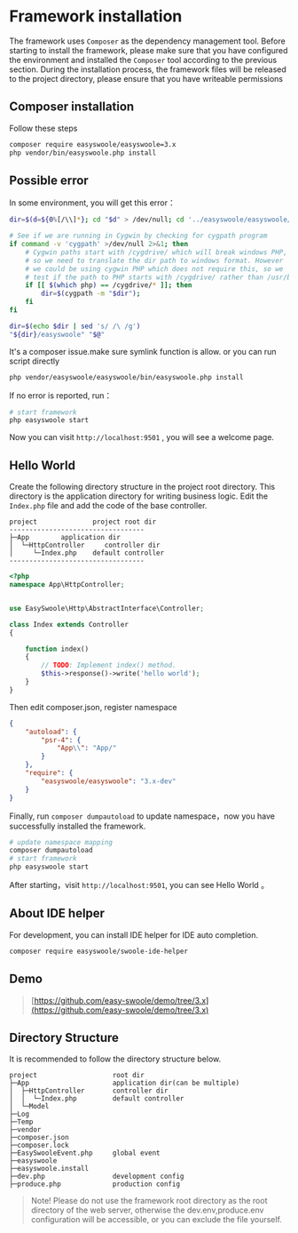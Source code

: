 # Framework installation

The framework uses `Composer` as the dependency management tool. Before starting to install the framework, please make sure that you have configured the environment and installed the `Composer` tool according to the previous section. During the installation process, the framework files will be released to the project directory, please ensure that you have writeable permissions

## Composer installation

Follow these steps

```bash
composer require easyswoole/easyswoole=3.x
php vendor/bin/easyswoole.php install
```

## Possible error

In some environment, you will get this error：

```bash
dir=$(d=${0%[/\\]*}; cd "$d" > /dev/null; cd '../easyswoole/easyswoole/bin' && pwd)

# See if we are running in Cygwin by checking for cygpath program
if command -v 'cygpath' >/dev/null 2>&1; then
    # Cygwin paths start with /cygdrive/ which will break windows PHP,
    # so we need to translate the dir path to windows format. However
    # we could be using cygwin PHP which does not require this, so we
    # test if the path to PHP starts with /cygdrive/ rather than /usr/bin
    if [[ $(which php) == /cygdrive/* ]]; then
        dir=$(cygpath -m "$dir");
    fi
fi

dir=$(echo $dir | sed 's/ /\ /g')
"${dir}/easyswoole" "$@"
```
It's a composer issue.make sure symlink function is allow. or you can run script directly

```bash
php vendor/easyswoole/easyswoole/bin/easyswoole.php install
```

If no error is reported, run：
```bash
# start framework
php easyswoole start
```
Now you can visit `http://localhost:9501` , you will see a welcome page.

## Hello World
Create the following directory structure in the project root directory. This directory is the application directory for writing business logic. Edit the `Index.php` file and add the code of the base controller.

```
project              project root dir
----------------------------------
├─App        application dir
│  └─HttpController     controller dir
│     └─Index.php    default controller
----------------------------------
```

```php
<?php
namespace App\HttpController;


use EasySwoole\Http\AbstractInterface\Controller;

class Index extends Controller
{

    function index()
    {
        // TODO: Implement index() method.
        $this->response()->write('hello world');
    }
}
```
Then edit composer.json, register namespace

```json
{
    "autoload": {
        "psr-4": {
            "App\\": "App/"
        }
    },
    "require": {
        "easyswoole/easyswoole": "3.x-dev"
    }
}
```

Finally, run `composer dumpautoload` to update namespace，now you have successfully installed the framework.

```bash
# update namespace mapping
composer dumpautoload
# start framework
php easyswoole start
```
After starting，visit `http://localhost:9501`, you can see Hello World 。

## About IDE helper

For development, you can install IDE helper for IDE auto completion.

```bash
composer require easyswoole/swoole-ide-helper
```

## Demo

> [https://github.com/easy-swoole/demo/tree/3.x](https://github.com/easy-swoole/demo/tree/3.x)

## Directory Structure

It is recommended to follow the directory structure below.

```
project                   root dir
├─App                     application dir(can be multiple)
│  ├─HttpController       controller dir
│  │  └─Index.php         default controller
│  └─Model                
├─Log                     
├─Temp                    
├─vendor                  
├─composer.json           
├─composer.lock           
├─EasySwooleEvent.php     global event
├─easyswoole              
├─easyswoole.install      
├─dev.php                 development config
├─produce.php             production config
```

> Note! Please do not use the framework root directory as the root directory of the web server, otherwise the dev.env,produce.env configuration will be accessible, or you can exclude the file yourself.

